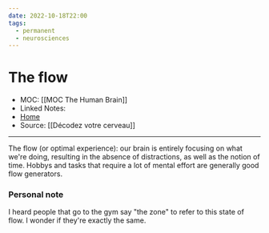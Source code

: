 ```yaml
---
date: 2022-10-18T22:00
tags:
  - permanent
  - neurosciences
---
```

# The flow
- MOC: [[MOC The Human Brain]]
- Linked Notes:
- [Home](https://misudashi.ga/)
- Source: [[Décodez votre cerveau]]
----------
The flow (or optimal experience): our brain is entirely focusing on what we're doing, resulting in the absence of distractions, as well as the notion of time. Hobbys and tasks that require a lot of mental effort are generally good flow generators.

### Personal note
I heard people that go to the gym say "the zone" to refer to this state of flow. I wonder if they're exactly the same.